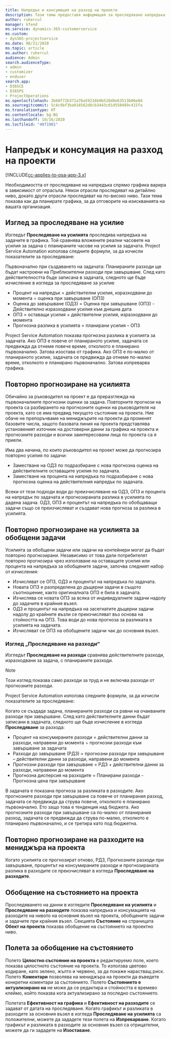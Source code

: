 ```yaml
---
title: Напредък и консумация на разход на проекти
description: Тази тема предоставя информация за проследяване напредъка на проекта и консумацията на разходите.
author: ruhercul
manager: kfend
ms.service: dynamics-365-customerservice
ms.custom:
- dyn365-projectservice
ms.date: 08/21/2020
ms.topic: article
ms.author: ruhercul
audience: Admin
search.audienceType:
- admin
- customizer
- enduser
search.app:
- D365CE
- D365PS
- ProjectOperations
ms.openlocfilehash: 3b60f72b371a76a59216b0b528d8e63513b06e0d
ms.sourcegitcommit: 5c4c9bf3ba018562d6cb3443c01d550489c415fa
ms.translationtype: HT
ms.contentlocale: bg-BG
ms.lasthandoff: 10/16/2020
ms.locfileid: "4071981"
---
```

# <a name="project-progress-and-cost-consumption"></a>Напредък и консумация на разход на проекти

[!INCLUDE[cc-applies-to-psa-app-3.x](../includes/cc-applies-to-psa-app-3x.md)]

Необходимостта от проследяване на напредъка спрямо графика варира в зависимост от отрасъла. Някои отрасли проследяват на детайлно ниво, докато други отрасли проследяват на по-високо ниво. Тази тема показва как да планирате графика, за да отговорите на изискванията на вашата организация.

## <a name="effort-tracking-view"></a>Изглед за проследяване на усилие

Изгледът **Проследяване на усилията** проследява напредъка на задачите в графика. Той сравнява вложените реални часовете на усилия за задача с планираните часове на усилия за задачата. Project Service Automation използва следните формули, за да изчисли показателите за проследяване:

Първоначално при създаването на задачата: Планираните разходи ще бъдат настроени на Приблизителни разходи при завършване. След като действителността бъде записана в задачата, следното ще бъде изчисление в изгледа за проследяване за усилие

- Процент на напредък = действителни усилия, изразходвани до момента ÷ оценка при завършване (ОПЗ) 
- Оценка до завършване (ОДЗ) = Оценка при завършване (ОПЗ) - Действително изразходвани усилия към днешна дата 
- ОПЗ = оставащи усилия + действителни усилия, изразходвани до момента 
- Прогнозна разлика в усилията = планирани усилия – ОПЗ

Project Service Automation показва прогнозна разлика в усилията за задачата. Ако ОПЗ е повече от планираното усилие, задачата се предвижда да отнеме повече време, отколкото е планирано първоначално. Затова изостава от графика. Ако ОПЗ е по-малко от планираното усилие, задачата се предвижда да отнеме по-малко време, отколкото е планирано първоначално. Затова изпреварва графика.

## <a name="reprojecting-effort"></a>Повторно прогнозиране на усилията

Обичайно за ръководител на проект е да преразглежда на първоначалните прогнозни оценки за задача. Повторните прогнози на проекта са разбирането на прогнозните оценки на ръководителя на проекта, като се има предвид текущото състояние на проекта. Ние обаче не препоръчваме на мениджърите на проекти да променят базовите числа, защото базовата линия на проекта представлява установеният източник на достоверни данни за графика на проекта и прогнозните разходи и всички заинтересовани лица по проекта са я приели.

Има два начина, по които ръководител на проект може да прогнозира повторно усилия по задачи:

- Заместване на ОДЗ по подразбиране с нова прогнозна оценка на действителните оставащите усилия по задачата. 
- Заместване на процента на напредъка по подразбиране с нова прогнозна оценка на действителния напредък по задачата.

Всеки от тези подходи води до преизчисляване на ОДЗ, ОПЗ и процента на напредък по задачата и прогнозираната разлика в усилията по дадена задача. ОДЗ, ОПЗ и процентът на напредъка по обобщаващи задачи също се преизчисляват и създават нова прогноза за разлика в усилията.

## <a name="reprojection-of-effort-on-summary-tasks"></a>Повторно прогнозиране на усилията за обобщени задачи

Усилията за обобщени задачи или задачи на контейнери могат да бъдат повторно прогнозирани. Независимо от това дали потребителят повторно прогнозира чрез използване на оставащите усилия или процента на напредъка за обобщените задачи, започва следният набор от изчисления:

- Изчисляват се ОПЗ, ОДЗ и процентът на напредъка по задачата.
- Новата ОПЗ е разпределена до дъщерни задачи в същото съотношение, както оригиналната ОПЗ е била в задачата.
- Изчислява се новата ОПЗ за всяка от индивидуалните задачи надолу до задачите в крайния възел. 
- ОДЗ и процентът на напредъка на засегнатите дъщерни задачи надолу до крайните възли се преизчисляват въз основа на стойността на ОПЗ. Това води до нова прогноза за разликата в усилията на задачата. 
- Изчисляват се ОПЗ на обобщените задачи чак до основния възел.

### <a name="cost-tracking-view"></a>Изглед „Проследяване на разходи“ 

Изгледът **Проследяване на разходи** сравнява действителните разходи, изразходвани за задача, с планираните разходи. 

> [!NOTE]
> Този изглед показва само разходи за труд и не включва разходи от прогнозните разходи. 

Project Service Automation използва следните формули, за да изчисли показателите за проследяване:

Когато се създаде задача, планираните разходи са равни на очакваните разходи при завършване. След като действителните данни бъдат записани в задачата, следното ще бъде изчисление в изгледа **Проследяване** за разхода:

 - Процент на консумираните разходи = действителни данни за разходи, направени до момента ÷ прогнозни разходи към завършване за задачата
 - Разходи до завършване (РДЗ) = прогнозни разходи при завършване – действителни данни за разходи, направени до момента
 - Прогнозни разходи при завършване = РДЗ + действителни данни за разходи, направени до момента
 - Прогнозна дисперсия на разходите = Планирани разходи - Прогнозна цена при завършване

В задачата е показана прогноза за разликата в разходите. Ако прогнозните разходи при завършване са повече от планирания разход, задачата се предвижда да струва повече, отколкото е планирано първоначално. Ето защо това е тенденция над бюджета. Ако прогнозните разходи при завършване са по-малко от планирания разход, задачата се предвижда да струва по-малко, отколкото е планирано първоначално, и се третира като под бюджетна.

## <a name="project-managers-reprojection-of-cost"></a>Повторно прогнозиране на разходите на мениджъра на проекта

Когато усилията се прогнозират отново, РДЗ, Прогнозните разходи при завършване, процентът на консумираните разходи и прогнозираната разлика в разходите се преизчисляват в изгледа **Проследяване на разходите**.

## <a name="project-status-summary"></a>Обобщение на състоянието на проекта

Проследяването на данни в изгледите **Проследяване на усилията** и **Проследяване на разходите** показва напредъка и консумацията на разходите на нивото на основния възел на проекта, обобщените задачи и задачите при крайния възел. Секцията **Състояние** на страницата **Обект на проекта** показва обобщение на състоянието на проектно ниво.

## <a name="status-summary-fields"></a>Полета за обобщение на състоянието

Полето **Цялостно състояние на проекта** е редактируемо поле, което показва цялостното състояние на проекта. То използва цветово кодиране, като зелено, жълто и червено, за да покаже нарастващ риск. Полето **Коментари** позволява на мениджъра на проекти да въведете конкретни коментари за състоянието. Полето **Състоянието е актуализирано на** не може да се редактира и стойността е времево клеймо, който показва кога актуализирано за последно състоянието.

Полетата **Ефективност на графика** и **Ефективност на разходите** се задават от датата на проследяване. Когато графикът и разликата в разходите за основния възел в изгледа **Проследяване на усилията** са положителни, можете да зададете тези полета на **Изпреварване**. Когато графикът и разликата в разходите за основния възел са отрицателни, можете да ги зададете на **Изоставане**.
